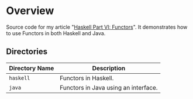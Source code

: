 # Overview

Source code for my article "[Haskell Part VI: Functors](https://jarombek.com/blog/may-28-2019-haskell-pt6)".  It
demonstrates how to use Functors in both Haskell and Java.

## Directories

| Directory Name            | Description                                      |
|---------------------------|--------------------------------------------------|
| `haskell`                 | Functors in Haskell.                             |
| `java`                    | Functors in Java using an interface.             |
